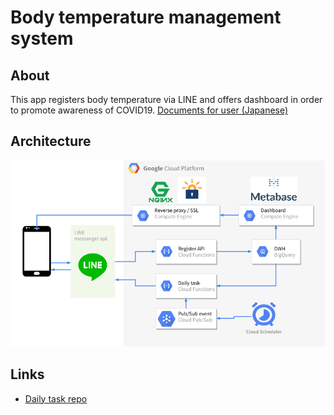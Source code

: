 # Body temperature management system
## About
This app registers body temperature via LINE and offers dashboard in order to promote awareness of COVID19. [Documents for user (Japanese)](https://sallychamberorchestra.github.io/COVID19-body-temp-docs/)  


## Architecture
![](./imgs/arch.png)

## Links
* [Daily task repo](https://github.com/SallyChamberOrchestra/COVID19-body-temp-jobs)